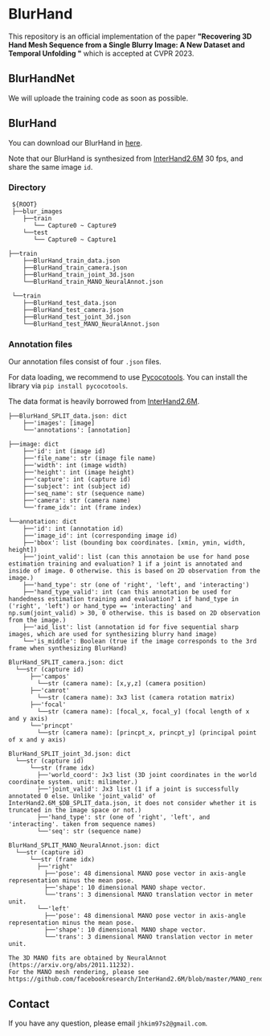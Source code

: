# BlurHand
This repository is an official implementation of the paper **"Recovering 3D Hand Mesh Sequence from a Single Blurry Image: A New Dataset and Temporal Unfolding "** which is accepted at CVPR 2023.

## BlurHandNet
We will uploade the training code as soon as possible.


## BlurHand
You can download our BlurHand in [here](https://drive.google.com/drive/folders/178q3oUQrOIJMKi0KHoRoQmWRGM8JZnMi?usp=share_link).

Note that our BlurHand is synthesized from [InterHand2.6M](https://mks0601.github.io/InterHand2.6M/) 30 fps, and share the same image `id`.

### Directory

```
 ${ROOT}
 ├──blur_images
    ├──train
       └── Capture0 ~ Capture9
    └──test
       └── Capture0 ~ Capture1
       
├──train
    ├──BlurHand_train_data.json
    ├──BlurHand_train_camera.json
    ├──BlurHand_train_joint_3d.json
    └──BlurHand_train_MANO_NeuralAnnot.json
    
 └──train
    ├──BlurHand_test_data.json
    ├──BlurHand_test_camera.json
    ├──BlurHand_test_joint_3d.json
    └──BlurHand_test_MANO_NeuralAnnot.json
```

### Annotation files

Our annotation files consist of four `.json` files.

For data loading, we recommend to use [Pycocotools](https://pypi.org/project/pycocotools/). You can install the library via `pip install pycocotools`.

The data format is heavily borrowed from [InterHand2.6M](https://mks0601.github.io/InterHand2.6M/).

```
├──BlurHand_SPLIT_data.json: dict
    ├──'images': [image]
    └──'annotations': [annotation]
       
├──image: dict
    ├──'id': int (image id)
    ├──'file_name': str (image file name)
    ├──'width': int (image width)
    ├──'height': int (image height)
    ├──'capture': int (capture id)
    ├──'subject': int (subject id)
    ├──'seq_name': str (sequence name)
    ├──'camera': str (camera name)
    └──'frame_idx': int (frame index)
    
└──annotation: dict
    ├──'id': int (annotation id)
    ├──'image_id': int (corresponding image id)
    ├──'bbox': list (bounding box coordinates. [xmin, ymin, width, height])
    ├──'joint_valid': list (can this annotaion be use for hand pose estimation training and evaluation? 1 if a joint is annotated and inside of image. 0 otherwise. this is based on 2D observation from the image.)
    ├──'hand_type': str (one of 'right', 'left', and 'interacting')
    ├──'hand_type_valid': int (can this annotation be used for handedness estimation training and evaluation? 1 if hand_type in ('right', 'left') or hand_type == 'interacting' and np.sum(joint_valid) > 30, 0 otherwise. this is based on 2D observation from the image.)
    ├──'aid_list': list (annotation id for five sequential sharp images, which are used for synthesizing blurry hand image)
    └──'is_middle': Boolean (true if the image corresponds to the 3rd frame when synthesizing BlurHand)
```

```
BlurHand_SPLIT_camera.json: dict
  └──str (capture id)
      ├──'campos'
        └──str (camera name): [x,y,z] (camera position)
      ├──'camrot'
        └──str (camera name): 3x3 list (camera rotation matrix)
      ├──'focal'
        └──str (camera name): [focal_x, focal_y] (focal length of x and y axis)
      └──'princpt'
        └──str (camera name): [princpt_x, princpt_y] (principal point of x and y axis)
```

```
BlurHand_SPLIT_joint_3d.json: dict
  └──str (capture id)
      └──str (frame idx)
        ├──'world_coord': Jx3 list (3D joint coordinates in the world coordinate system. unit: milimeter.)
        ├──'joint_valid': Jx3 list (1 if a joint is successfully annotated 0 else. Unlike 'joint_valid' of InterHand2.6M_$DB_SPLIT_data.json, it does not consider whether it is truncated in the image space or not.)
        ├──'hand_type': str (one of 'right', 'left', and 'interacting'. taken from sequence names)
        └──'seq': str (sequence name)
```

```
BlurHand_SPLIT_MANO_NeuralAnnot.json: dict
  └──str (capture id)
      └──str (frame idx)
        ├──'right'
          ├──'pose': 48 dimensional MANO pose vector in axis-angle representation minus the mean pose.
          ├──'shape': 10 dimensional MANO shape vector.
          └──'trans': 3 dimensional MANO translation vector in meter unit.
        └──'left'
          ├──'pose': 48 dimensional MANO pose vector in axis-angle representation minus the mean pose.
          ├──'shape': 10 dimensional MANO shape vector.
          └──'trans': 3 dimensional MANO translation vector in meter unit.

The 3D MANO fits are obtained by NeuralAnnot (https://arxiv.org/abs/2011.11232).
For the MANO mesh rendering, please see https://github.com/facebookresearch/InterHand2.6M/blob/master/MANO_render/render.py
```


## Contact
If you have any question, please email `jhkim97s2@gmail.com`.
